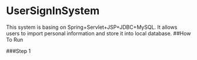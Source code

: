 # UserSignInSystem
This system is basing on Spring+Servlet+JSP+JDBC+MySQL. It allows users to import personal information and store it into local database.
##How To Run

###Step 1
